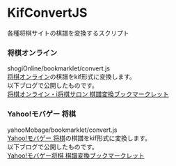 KifConvertJS
======================
各種将棋サイトの棋譜を変換するスクリプト  

### 将棋オンライン ###
shogiOnline/bookmarklet/convert.js  
[将棋オンライン](http://shogionline.jp/)の棋譜をkif形式に変換します。  
以下ブログで公開したものです。  
[将棋オンライン・i将棋サロン 棋譜変換ブックマークレット](http://c-loft.com/blog/?p=2070)  

### Yahoo!モバゲー 将棋 ###
yahooMobage/bookmarklet/convert.js  
[Yahoo!モバゲー 将棋](http://yahoo-mbga.jp/stdgame/300003)の棋譜をkif形式に変換します。  
以下ブログで公開したものです。  
[Yahoo!モバゲー将棋 棋譜変換ブックマークレット](http://c-loft.com/blog/?p=2183)  

